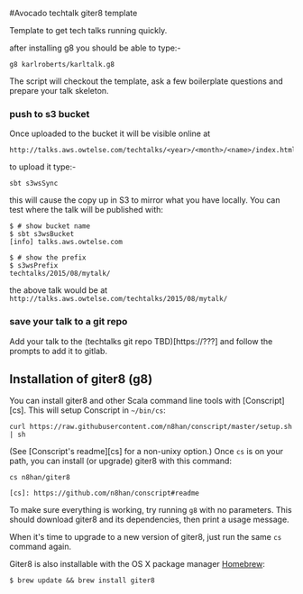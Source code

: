 #Avocado techtalk giter8 template

Template to get tech talks running quickly.

after installing g8 you should be able to type:-

```
g8 karlroberts/karltalk.g8
```

The script will checkout the template, ask a few boilerplate questions and
prepare your talk skeleton.


### push to s3 bucket
Once uploaded to the bucket it will be visible online at
```
http://talks.aws.owtelse.com/techtalks/<year>/<month>/<name>/index.html
```

to upload it type:-
```
sbt s3wsSync
```

this will cause the copy up in S3 to mirror what you have locally. You can test where the talk will be published with:

```
$ # show bucket name
$ sbt s3wsBucket
[info] talks.aws.owtelse.com

$ # show the prefix
$ s3wsPrefix
techtalks/2015/08/mytalk/
```

the above talk would be at `http://talks.aws.owtelse.com/techtalks/2015/08/mytalk/`





### save your talk to a git repo

Add your talk to the (techtalks git repo TBD)[https://???]
and follow the prompts to add it to gitlab.




Installation of giter8 (g8)
------------

You can install giter8 and other Scala command line tools with
[Conscript][cs]. This will setup Conscript in `~/bin/cs`:

    curl https://raw.githubusercontent.com/n8han/conscript/master/setup.sh | sh

(See [Conscript's readme][cs] for a non-unixy option.) Once `cs` is
on your path, you can install (or upgrade) giter8 with this command:

    cs n8han/giter8

    [cs]: https://github.com/n8han/conscript#readme

To make sure everything is working, try running `g8` with no
parameters. This should download giter8 and its dependencies, then print
a usage message.

When it's time to upgrade to a new version of giter8, just run the
same `cs` command again.

Giter8 is also installable with the OS X package manager [Homebrew][]:

    $ brew update && brew install giter8

[Homebrew]: http://mxcl.github.com/homebrew/
